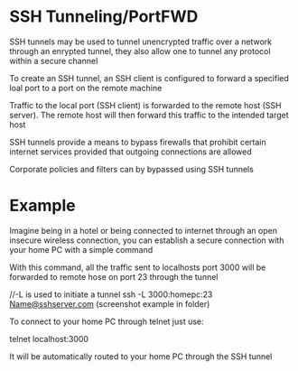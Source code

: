 

# SSH Tunneling/PortFWD


SSH tunnels may be used to tunnel unencrypted traffic over a network through an enrypted tunnel,
they also allow one to tunnel any protocol within a secure channel

To create an SSH tunnel, an SSH client is configured to forward a specified loal port to a port
on the remote machine

Traffic to the local port (SSH client) is forwarded to the remote host (SSH server). The remote 
host will then forward this traffic to the intended target host


SSH tunnels provide a means to bypass firewalls that prohibit certain internet services provided
that outgoing connections are allowed

Corporate policies and filters can by bypassed using SSH tunnels


# Example

Imagine being in a hotel or being connected to internet through an open insecure wireless connection,
you can establish a secure connection with your home PC with a simple command

With this command, all the traffic sent to localhosts port 3000 will be forwarded to remote hose
on port 23 through the tunnel


//-L is used to initiate a tunnel
ssh -L 3000:homepc:23 Name@sshserver.com    (screenshot example in folder)


To connect to your home PC through telnet just use: 

telnet localhost:3000

It will be automatically routed to your home PC through the SSH tunnel